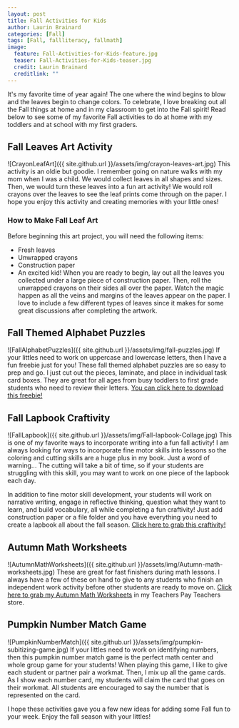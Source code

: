 ```yaml
---
layout: post
title: Fall Activities for Kids
author: Laurin Brainard
categories: [Fall]
tags: [Fall, fallliteracy, fallmath]
image:
  feature: Fall-Activities-for-Kids-feature.jpg
  teaser: Fall-Activities-for-Kids-teaser.jpg
  credit: Laurin Brainard
  creditlink: ""
---
```

It's my favorite time of year again! The one where the wind begins to blow and the leaves begin to change colors. To celebrate, I love breaking out all the Fall things at home and in my classroom to get into the Fall spirit! Read below to see some of my favorite Fall activities to do at home with my toddlers and at school with my first graders. 

## Fall Leaves Art Activity
![CrayonLeafArt]({{ site.github.url }}/assets/img/crayon-leaves-art.jpg)
This activity is an oldie but goodie. I remember going on nature walks with my mom when I was a child. We would collect leaves in all shapes and sizes. Then, we would turn these leaves into a fun art activity! We would roll crayons over the leaves to see the leaf prints come through on the paper. I hope you enjoy this activity and creating memories with your little ones!

### How to Make Fall Leaf Art
Before beginning this art project, you will need the following items:
* Fresh leaves
* Unwrapped crayons
* Construction paper
* An excited kid!
When you are ready to begin, lay out all the leaves you collected under a large piece of construction paper. Then, roll the unwrapped crayons on their sides all over the paper. Watch the magic happen as all the veins and margins of the leaves appear on the paper. I love to include a few different types of leaves since it makes for some great discussions after completing the artwork. 

## Fall Themed Alphabet Puzzles
![FallAlphabetPuzzles]({{ site.github.url }}/assets/img/fall-puzzles.jpg)
If your littles need to work on uppercase and lowercase letters, then I have a fun freebie just for you! These fall themed alphabet puzzles are so easy to prep and go. I just cut out the pieces, laminate, and place in individual task card boxes. They are great for all ages from busy toddlers to first grade students who need to review their letters. [You can click here to download this freebie!](https://www.teacherspayteachers.com/Product/Fall-Themed-Alphabet-Puzzles-4212470?utm_source=PB%20Blog&utm_campaign=Favorite%20Fall%20Activities)

## Fall Lapbook Craftivity
![FallLapbook]({{ site.github.url }}/assets/img/Fall-lapbook-Collage.jpg)
This is one of my favorite ways to incorporate writing into a fun fall activity! I am always looking for ways to incorporate fine motor skills into lessons so the coloring and cutting skills are a huge plus in my book. Just a word of warning... The cutting will take a bit of time, so if your students are struggling with this skill,  you may want to work on one piece of the lapbook each day. 

In addition to fine motor skill development, your students will work on narrative writing, engage in reflective thinking, question what they want to learn, and build vocabulary, all while completing a fun craftivity! Just add construction paper or a file folder and you have everything you need to create a lapbook all about the fall season. [Click here to grab this craftivity!](https://www.teacherspayteachers.com/Product/Fall-Lapbook-A-Writing-Craftivity-About-Autumn-3450881?utm_source=PB%20Blog&utm_campaign=Fall%20Favorites%20Blog%20-%20Fall%20Lapbook%20Link)

## Autumn Math Worksheets
![AutumnMathWorksheets]({{ site.github.url }}/assets/img/Autumn-math-worksheets.jpg)
These are great for fast finishers during math lessons. I always have a few of these on hand to give to any students who finish an independent work activity before other students are ready to move on. [Click here to grab my Autumn Math Worksheets](https://www.teacherspayteachers.com/Product/Autumn-Math-Worksheets-3480928?utm_source=PB%20Blog&utm_campaign=Fall%20Favorites%20Blog%20Autumn%20Math%20Worksheets) in my Teachers Pay Teachers store.

## Pumpkin Number Match Game 
![PumpkinNumberMatch]({{ site.github.url }}/assets/img/pumpkin-subitizing-game.jpg)
If your littles need to work on identifying numbers, then this pumpkin number match game is the perfect math center and whole group game for your students! When playing this game, I like to give each student or partner pair a workmat. Then, I mix up all the game cards. As I show each number card, my students will claim the card that goes on their workmat. All students are encouraged to say the number that is represented on the card.

I hope these activities gave you a few new ideas for adding some Fall fun to your week. Enjoy the fall season with your littles! 